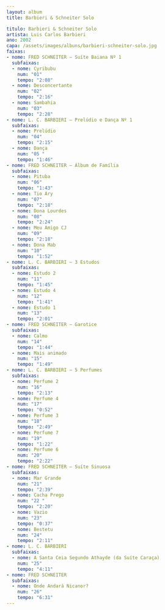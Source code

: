 ```yaml
---
layout: album
title: Barbieri & Schneiter Solo

titulo: Barbieri & Schneiter Solo
artista: Luis Carlos Barbieri
ano: 2002
capa: /assets/images/albuns/barbieri-schneiter-solo.jpg
faixas:
- nome: FRED SCHNEITER – Suíte Baiana Nº 1
  subfaixas:
  - nome: Cyribubu
    num: "01"
    tempo: "2:08"
  - nome: Desconcertante
    num: "02"
    tempo: "2:16"
  - nome: Sambahia
    num: "03"
    tempo: "2:28"
- nome: L. C. BARBIERI – Prelúdio e Dança Nº 1
  subfaixas:
  - nome: Prelúdio
    num: "04"
    tempo: "2:15"
  - nome: Dança
    num: "05 "
    tempo: "1:46"
- nome: FRED SCHNEITER – Álbum de Família
  subfaixas:
  - nome: Pituba
    num: "06"
    tempo: "1:43"
  - nome: Tio Ary
    num: "07"
    tempo: "2:18"
  - nome: Dona Lourdes
    num: "08"
    tempo: "2:24"
  - nome: Meu Amigo CJ
    num: "09"
    tempo: "2:18"
  - nome: Dona Mab
    num: "10"
    tempo: "1:52"
- nome: L. C. BARBIERI – 3 Estudos
  subfaixas:
  - nome: Estudo 2
    num: "11"
    tempo: "1:45"
  - nome: Estudo 4
    num: "12"
    tempo: "1:41"
  - nome: Estudo 1
    num: "13"
    tempo: "2:01"
- nome: FRED SCHNEITER – Garotice
  subfaixas:
  - nome: Calmo
    num: "14"
    tempo: "1:44"
  - nome: Mais animado
    num: "15"
    tempo: "1:49"
- nome: L. C. BARBIERI – 5 Perfumes
  subfaixas:
  - nome: Perfume 2
    num: "16"
    tempo: "2:13"
  - nome: Perfume 4
    num: "17"
    tempo: "0:52"
  - nome: Perfume 3
    num: "18"
    tempo: "2:49"
  - nome: Perfume 7
    num: "19"
    tempo: "1:22"
  - nome: Perfume 6
    num: "20"
    tempo: "2:22"
- nome: FRED SCHNEITER – Suíte Sinuosa
  subfaixas:
  - nome: Mar Grande
    num: "21"
    tempo: "2:39"
  - nome: Cacha Prego
    num: "22 "
    tempo: "2:20"
  - nome: Vazio
    num: "23"
    tempo: "0:37"
  - nome: Bestetu
    num: "24"
    tempo: "2:11"
- nome: L. C. BARBIERI
  subfaixas:
  - nome: A Santa Ceia Segundo Athayde (da Suíte Caraça)
    num: "25"
    tempo: "4:11"
- nome: FRED SCHNEITER
  subfaixas:
  - nome: Onde Andará Nicanor?
    num: "26"
    tempo: "6:31"
---
```

